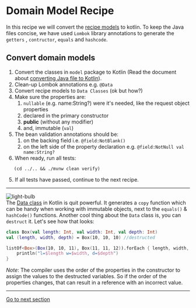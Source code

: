 # Domain Model Recipe

In this recipe we will convert
the [recipe models](../../../java-to-kotlin/src/main/java/nl/rabobank/kotlinmovement/recipes/model) to
kotlin. To keep the Java files concise, we have used `Lombok` library annotations to generate the `getters`
, `contructor`, `equals` and `hashcode`.

## Convert domain models

1) Convert the classes in `model` package to Kotlin (Read the document
   about [converting Java file to Kotlin](CONVERT_JAVA_FILE_TO_KOTLIN.md)).
2) Clean-up Lombok annotations e.g. `@Data`
3) Convert recipe models to `Data Classes` (ok but how?)
4) Make sure the properties are:
    1) `nullable` (e.g. name:String?) were it's needed, like the request object properties
    2) declared in the primary constructor
    3) **public** (without any modifier)
    4) and, immutable (`val`)
5) The bean validation annotations should be:
    1) on the backing field i.e. `@field:NotBlank()`
    2) on the left side of the property declaration e.g. `@field:NotNull val name:String?`
6) When ready, run all tests:

```shell
   (cd ../.. && ./mvnw clean verify)
   ```

5) If all tests have passed, continue to the next recipe.

--- 
![light-bulb](../../sources/png/light-bulb-xs.png)  
The [Data class](https://kotlinlang.org/docs/data-classes.html) in Kotlin is quit powerful. It generates a `copy`
function which can be handy when working with immutable objects, next to the `equals()` & `hashCode()` functions.
Another cool thing about the `Data` class is, you can `destruct` it. Let's see how that looks:

```kotlin
class Box(val length: Int, val width: Int, val depth: Int)
val (length, width, depth) = Box(10, 10, 10) //destructed

listOf<Box>(Box(10, 10, 11), Box(11, 11, 12)).forEach { length, width, depth -> //destructed in a lambda
    println("l=$length w=$width, d=$depth")
}
```

*Note*: The compiler uses the order of the properties in the constructor to assign the values to the destructed
variables. So if the order of the properties changes, that can result in a reference with an incorrect value.

---

[Go to next section](../3-data/Recipe.md)



